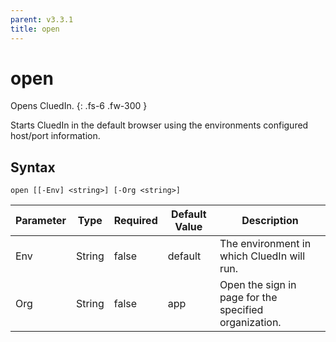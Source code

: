 ```yaml
---
parent: v3.3.1
title: open
---
```


# open

Opens CluedIn.
{: .fs-6 .fw-300 }

Starts CluedIn in the default browser using the environments configured
host/port information.

## Syntax

```
open [[-Env] <string>] [-Org <string>] 
```

| Parameter | Type | Required | Default Value | Description |
| --------- | ---- | -------- | ------------- | ----------- |
| Env | String | false | default | The environment in which CluedIn will run. 
| Org | String | false | app | Open the sign in page for the specified organization. 


